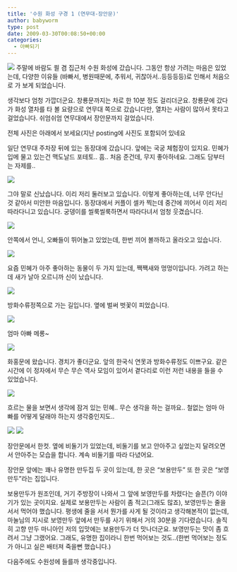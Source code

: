 ```yaml
---
title: '수원 화성 구경 1 (연무대-장안문)'
author: babyworm
type: post
date: 2009-03-30T00:08:50+00:00
categories:
  - 아빠되기
---
```

<img loading="lazy" decoding="async" src="090329-MOTION.gif">
주말에 바람도 쐴 겸 집근처 수원 화성에 갔습니다.
그동안 항상 가려는 마음은 있었는데, 다양한 이유들 (바빠서, 병원때문에, 추워서, 귀찮아서..등등등등)로 인해서 처음으로 가 보게 되었습니다.

생각보다 엄청 가깝더군요. 창룡문까지는 차로 한 10분 정도 걸리더군요. 창룡문에 갔다가 화성 열차를 타 볼 요량으로 연무대 쪽으로 갔습니다만, 열차는 사람이 많아서 못타고 걸었습니다. 쉬엄쉬엄 연무대에서 장안문까지 걸었습니다.

전체 사진은 아래에서 보세요(지난 posting에 사진도 포함되어 있네요

일단 연무대 주차장 뒤에 있는 동장대에 갔습니다. 앞에는 국궁 체험장이 있지요.
민혜가 입메 물고 있는건 맥도날드 포테토.. 흠.. 처음 준건데, 무지 좋아하네요. 그래도 담부터는 자제를..

<img loading="lazy" decoding="async" src="090329_2-MOTION.gif">

그야 말로 신났습니다. 이리 저리 둘러보고 있습니다. 이렇게 좋아하는데, 너무 안다닌 것 같아서 미안한 마음입니다.
동장대에서 커플이 셀카 찍는데 중간에 끼어서 이리 저리 따라다니고 있습니다.
궁뎅이를 씰룩씰룩하면서 따라다녀서 엄청 웃겼습니다.

<img decoding="async" src="DSC_3406.JPG">

안쪽에서 언니, 오빠들이 뛰어놀고 있었는데, 한번 끼어 볼까하고 올라오고 있습니다.

<img loading="lazy" decoding="async" src="090329_2-MOTION.gif">

요즘 민혜가 아주 좋아하는 동물이 두 가지 있는데, 짹짹새와 멍멍이입니다. 가려고 하는데 새가 날아 오르니까 신이 났습니다.

<img decoding="async" src="DSC_3440.JPG">

방화수류정쪽으로 가는 길입니다. 옆에 벌써 벗꽃이 피었습니다.

<img decoding="async" src="090329-MIX.jpg">

엄마 아빠 메롱~

<img loading="lazy" decoding="async" src="DSC_3524.JPG">

화홍문에 왔습니다. 경치가 좋더군요. 앞의 한국식 연못과 방화수류정도 이쁘구요.
같은 시간에 이 정자에서 무슨 무슨 역사 모임이 있어서 곁다리로 이런 저런 내용을 들을 수 있었습니다.

<img loading="lazy" decoding="async" src="DSC_3477.JPG">

흐르는 물을 보면서 생각에 잠겨 있는 민혜.. 무슨 생각을 하는 걸까요.. 철없는 엄마 아빠를 어떻게 달래야 하는지 생각중인지도..

<img loading="lazy" decoding="async" src="DSC_3549-MOTION.gif">

<img loading="lazy" decoding="async" src="090329_4-MOTION.gif">

장안문에서 한컷. 옆에 비둘기가 있었는데, 비둘기를 보고 안아주고 싶었는지 달려오면서 안아주는 모습을 합니다. 계속 비둘기를 따라 다녔어요.

장안문 앞에는 꽤나 유명한 만두집 두 곳이 있는데, 한 곳은 “보용만두” 또 한 곳은 “보영만두”라는 집입니다.

보용만두가 원조인데, 거기 주방장이 나와서 그 앞에 보영만두를 차렸다는 슬픈(?) 이야기가 있는 곳이지요. 실제로 보용만두는 사람이 좀 적고(그래도 많죠), 보영만두는 줄을 서서 먹어야 했습니다.
평생에 줄을 서서 뭔가를 사게 될 것이라고 생각해본적이 없는데, 마눌님의 지시로 보영만두 앞에서 만두를 사기 위해서 거의 30분을 기다렸습니다.
솔직히 고향 만두 마니아인 저의 입맛에는 보용만두가 더 맛나더군요. 보영만두는 맛이 좀 흐려서 그냥 그랬어요. 그래도, 유명한 집이라니 한번 먹어보는 것도..(한번 먹어보는 정도가 아니고 실은 배터져 죽을뻔 했습니다.)

다음주에도 수원성에 들를까 생각중입니다.
